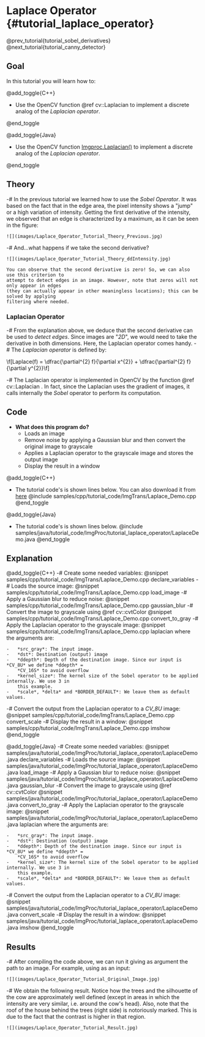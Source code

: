 Laplace Operator {#tutorial_laplace_operator}
================

@prev_tutorial{tutorial_sobel_derivatives}
@next_tutorial{tutorial_canny_detector}

Goal
----

In this tutorial you will learn how to:

@add_toggle{C++}

-   Use the OpenCV function @ref cv::Laplacian to implement a discrete analog of the *Laplacian
    operator*.

@end_toggle

@add_toggle{Java}

-   Use the OpenCV function [Imgproc.Laplacian()] to implement a discrete analog of the *Laplacian
    operator*.

@end_toggle

Theory
------

-#  In the previous tutorial we learned how to use the *Sobel Operator*. It was based on the fact
    that in the edge area, the pixel intensity shows a "jump" or a high variation of intensity.
    Getting the first derivative of the intensity, we observed that an edge is characterized by a
    maximum, as it can be seen in the figure:

    ![](images/Laplace_Operator_Tutorial_Theory_Previous.jpg)

-#  And...what happens if we take the second derivative?

    ![](images/Laplace_Operator_Tutorial_Theory_ddIntensity.jpg)

    You can observe that the second derivative is zero! So, we can also use this criterion to
    attempt to detect edges in an image. However, note that zeros will not only appear in edges
    (they can actually appear in other meaningless locations); this can be solved by applying
    filtering where needed.

### Laplacian Operator

-#  From the explanation above, we deduce that the second derivative can be used to *detect edges*.
    Since images are "*2D*", we would need to take the derivative in both dimensions. Here, the
    Laplacian operator comes handy.
-#  The *Laplacian operator* is defined by:

\f[Laplace(f) = \dfrac{\partial^{2} f}{\partial x^{2}} + \dfrac{\partial^{2} f}{\partial y^{2}}\f]

-#  The Laplacian operator is implemented in OpenCV by the function @ref cv::Laplacian . In fact,
    since the Laplacian uses the gradient of images, it calls internally the *Sobel* operator to
    perform its computation.

Code
----

-  **What does this program do?**
    -   Loads an image
    -   Remove noise by applying a Gaussian blur and then convert the original image to grayscale
    -   Applies a Laplacian operator to the grayscale image and stores the output image
    -   Display the result in a window

@add_toggle{C++}
-  The tutorial code's is shown lines below. You can also download it from
    [here](https://github.com/Itseez/opencv/tree/master/samples/cpp/tutorial_code/ImgTrans/Laplace_Demo.cpp)
    @include samples/cpp/tutorial_code/ImgTrans/Laplace_Demo.cpp
@end_toggle

@add_toggle{Java}
-  The tutorial code's is shown lines below.
    @include samples/java/tutorial_code/ImgProc/tutorial_laplace_operator/LaplaceDemo.java
@end_toggle

Explanation
-----------

@add_toggle{C++}
-#  Create some needed variables:
    @snippet samples/cpp/tutorial_code/ImgTrans/Laplace_Demo.cpp declare_variables
-#  Loads the source image:
    @snippet samples/cpp/tutorial_code/ImgTrans/Laplace_Demo.cpp load_image
-#  Apply a Gaussian blur to reduce noise:
    @snippet samples/cpp/tutorial_code/ImgTrans/Laplace_Demo.cpp gaussian_blur
-#  Convert the image to grayscale using @ref cv::cvtColor
    @snippet samples/cpp/tutorial_code/ImgTrans/Laplace_Demo.cpp convert_to_gray
-#  Apply the Laplacian operator to the grayscale image:
    @snippet samples/cpp/tutorial_code/ImgTrans/Laplace_Demo.cpp laplacian
    where the arguments are:

    -   *src_gray*: The input image.
    -   *dst*: Destination (output) image
    -   *ddepth*: Depth of the destination image. Since our input is *CV_8U* we define *ddepth* =
        *CV_16S* to avoid overflow
    -   *kernel_size*: The kernel size of the Sobel operator to be applied internally. We use 3 in
        this example.
    -   *scale*, *delta* and *BORDER_DEFAULT*: We leave them as default values.

-#  Convert the output from the Laplacian operator to a *CV_8U* image:
    @snippet samples/cpp/tutorial_code/ImgTrans/Laplace_Demo.cpp convert_scale
-#  Display the result in a window:
    @snippet samples/cpp/tutorial_code/ImgTrans/Laplace_Demo.cpp imshow
@end_toggle

@add_toggle{Java}
-#  Create some needed variables:
    @snippet samples/java/tutorial_code/ImgProc/tutorial_laplace_operator/LaplaceDemo.java declare_variables
-#  Loads the source image:
    @snippet samples/java/tutorial_code/ImgProc/tutorial_laplace_operator/LaplaceDemo.java load_image
-#  Apply a Gaussian blur to reduce noise:
    @snippet samples/java/tutorial_code/ImgProc/tutorial_laplace_operator/LaplaceDemo.java gaussian_blur
-#  Convert the image to grayscale using @ref cv::cvtColor
    @snippet samples/java/tutorial_code/ImgProc/tutorial_laplace_operator/LaplaceDemo.java convert_to_gray
-#  Apply the Laplacian operator to the grayscale image:
    @snippet samples/java/tutorial_code/ImgProc/tutorial_laplace_operator/LaplaceDemo.java laplacian
    where the arguments are:

    -   *src_gray*: The input image.
    -   *dst*: Destination (output) image
    -   *ddepth*: Depth of the destination image. Since our input is *CV_8U* we define *ddepth* =
        *CV_16S* to avoid overflow
    -   *kernel_size*: The kernel size of the Sobel operator to be applied internally. We use 3 in
        this example.
    -   *scale*, *delta* and *BORDER_DEFAULT*: We leave them as default values.

-#  Convert the output from the Laplacian operator to a *CV_8U* image:
    @snippet samples/java/tutorial_code/ImgProc/tutorial_laplace_operator/LaplaceDemo.java convert_scale
-#  Display the result in a window:
    @snippet samples/java/tutorial_code/ImgProc/tutorial_laplace_operator/LaplaceDemo.java imshow
@end_toggle

Results
-------

-#  After compiling the code above, we can run it giving as argument the path to an image. For
    example, using as an input:

    ![](images/Laplace_Operator_Tutorial_Original_Image.jpg)

-#  We obtain the following result. Notice how the trees and the silhouette of the cow are
    approximately well defined (except in areas in which the intensity are very similar, i.e. around
    the cow's head). Also, note that the roof of the house behind the trees (right side) is
    notoriously marked. This is due to the fact that the contrast is higher in that region.

    ![](images/Laplace_Operator_Tutorial_Result.jpg)

<!-- invisible references list -->
[Imgproc.Laplacian()]: http://docs.opencv.org/java/3.1.0/org/opencv/imgproc/Imgproc.html#Laplacian-org.opencv.core.Mat-org.opencv.core.Mat-int-
